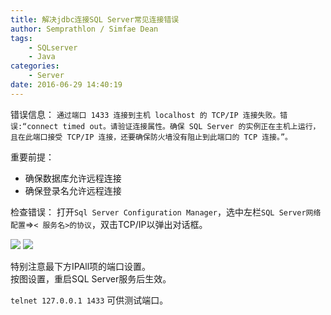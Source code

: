 ```yaml
---
title: 解决jdbc连接SQL Server常见连接错误
author: Semprathlon / Simfae Dean
tags:
	- SQLserver
	- Java
categories:
	- Server
date: 2016-06-29 14:40:19
---
```

错误信息：
`通过端口 1433 连接到主机 localhost 的 TCP/IP 连接失败。错误:“connect timed out。请验证连接属性。确保 SQL Server 的实例正在主机上运行，且在此端口接受 TCP/IP 连接，还要确保防火墙没有阻止到此端口的 TCP 连接。”。`

重要前提：
- 确保数据库允许远程连接
- 确保登录名允许远程连接

检查错误：
打开`Sql Server Configuration Manager`，选中左栏`SQL Server网络配置`=>`< 服务名>的协议`，双击TCP/IP以弹出对话框。  

![](/blog/uploads/2016/06/捕获0629.png)
![](/blog/uploads/2016/06/捕获0629-2.png)

特别注意最下方IPAll项的端口设置。  
按图设置，重启SQL Server服务后生效。

`telnet 127.0.0.1 1433` 可供测试端口。